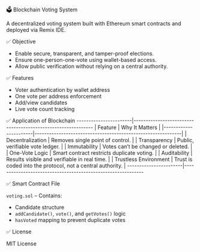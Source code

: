 🗳️ Blockchain Voting System

A decentralized voting system built with Ethereum smart contracts and deployed via Remix IDE.


 ✅ Objective

- Enable secure, transparent, and tamper-proof elections.
- Ensure one-person-one-vote using wallet-based access.
- Allow public verification without relying on a central authority.



 ✅ Features

- Voter authentication by wallet address
- One vote per address enforcement
- Add/view candidates
- Live vote count tracking


✅ Application of Blockchain
 -----------------------|-------------------------------------------------------------
| Feature               | Why It Matters                                              |
|-----------------------|-------------------------------------------------------------|
| Decentralization      | Removes single point of control.                            |
| Transparency          | Public, verifiable vote ledger.                             |
| Immutability          | Votes can’t be changed or deleted.                          |
| One-Vote Logic        | Smart contract restricts duplicate voting.                  |
| Auditability          | Results visible and verifiable in real time.                |
| Trustless Environment | Trust is coded into the protocol, not a central authority.  |
 -----------------------|-------------------------------------------------------------

 ✅ Smart Contract File

`voting.sol` – Contains:
- Candidate structure
- `addCandidate()`, `vote()`, and `getVotes()` logic
- `hasVoted` mapping to prevent duplicate votes



 ✅ License

MIT License
